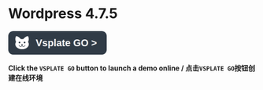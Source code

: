 # Wordpress 4.7.5

<a href="https://www.vsplate.com/?docker-compose=https://github.com/vsplate/dcenvs/wordpress/4.7.5"><img alt="VSPLATE GO" src="https://raw.githubusercontent.com/vsplate/images/master/vsgo_btn.png" width="200px"></a>

**Click the `VSPLATE GO` button to launch a demo online / 点击`VSPLATE GO`按钮创建在线环境**